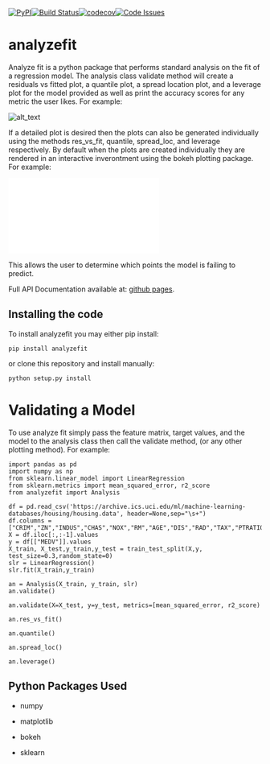 [![PyPI](https://img.shields.io/pypi/v/analyzefit.svg)](https://pypi.python.org/pypi/analyzefit/)[![Build Status](https://travis-ci.org/wsmorgan/analyzefit.svg?branch=master)](https://travis-ci.org/wsmorgan/analyzefit)[![codecov](https://codecov.io/gh/wsmorgan/analyzefit/branch/master/graph/badge.svg)](https://codecov.io/gh/wsmorgan/analyzefit)[![Code Issues](https://www.quantifiedcode.com/api/v1/project/808ff747ef704059808cfe9739155a0a/badge.svg)](https://www.quantifiedcode.com/app/project/808ff747ef704059808cfe9739155a0a)

# analyzefit

Analyze fit is a python package that performs standard analysis on the
fit of a regression model. The analysis class validate method will
create a residuals vs fitted plot, a quantile plot, a spread location
plot, and a leverage plot for the model provided as well as print the
accuracy scores for any metric the user likes. For example:

![alt_text](../master/support/images/validation.png)

If a detailed plot is desired then the plots can also be generated
individually using the methods res_vs_fit, quantile, spread_loc, and
leverage respectively. By default when the plots are created
individually they are rendered in an interactive inverontment using
the bokeh plotting package. For example:

![alt text](../master/support/images/interactive.pdf)

This allows the user to determine which points the model is failing to
predict.

Full API Documentation available at: [github pages](https://wsmorgan.github.io/analysefit/).

## Installing the code

To install analyzefit you may either pip install:

```
pip install analyzefit
```

or clone this repository and install manually:

```
python setup.py install
```

# Validating a Model

To use analyze fit simply pass the feature matrix, target values, and
the model to the analysis class then call the validate method, (or any
other plotting method). For example:

```
import pandas as pd
import numpy as np
from sklearn.linear_model import LinearRegression
from sklearn.metrics import mean_squared_error, r2_score
from analyzefit import Analysis

df = pd.read_csv('https://archive.ics.uci.edu/ml/machine-learning-databases/housing/housing.data', header=None,sep="\s+")
df.columns = ["CRIM","ZN","INDUS","CHAS","NOX","RM","AGE","DIS","RAD","TAX","PTRATIO","B","LSTAT","MEDV"]
X = df.iloc[:,:-1].values
y = df[["MEDV"]].values
X_train, X_test,y_train,y_test = train_test_split(X,y, test_size=0.3,random_state=0)
slr = LinearRegression()
slr.fit(X_train,y_train)

an = Analysis(X_train, y_train, slr)
an.validate()

an.validate(X=X_test, y=y_test, metrics=[mean_squared_error, r2_score)

an.res_vs_fit()

an.quantile()

an.spread_loc()

an.leverage()
```

## Python Packages Used

- numpy

- matplotlib

- bokeh

- sklearn
